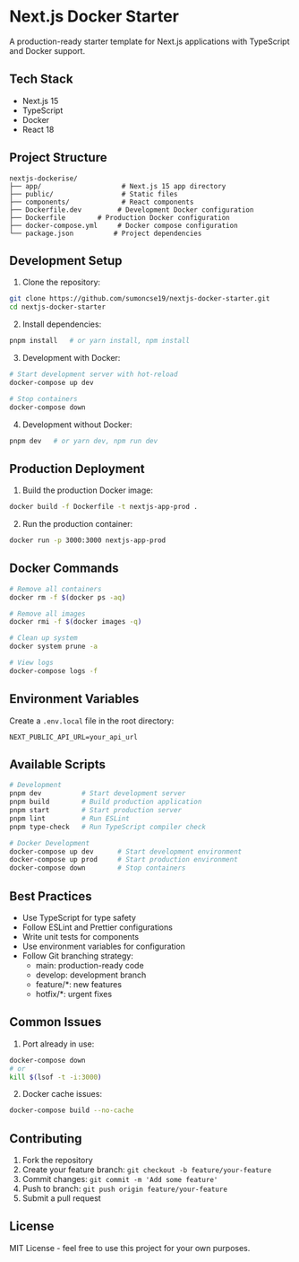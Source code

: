 # Next.js Docker Starter

A production-ready starter template for Next.js applications with TypeScript and Docker support.

## Tech Stack

- Next.js 15
- TypeScript
- Docker
- React 18

## Project Structure

```
nextjs-dockerise/
├── app/                    # Next.js 15 app directory
├── public/                 # Static files
├── components/             # React components
├── Dockerfile.dev         # Development Docker configuration
├── Dockerfile        # Production Docker configuration
├── docker-compose.yml     # Docker compose configuration
└── package.json          # Project dependencies
```

## Development Setup

1. Clone the repository:

```bash
git clone https://github.com/sumoncse19/nextjs-docker-starter.git
cd nextjs-docker-starter
```

2. Install dependencies:

```bash
pnpm install   # or yarn install, npm install
```

3. Development with Docker:

```bash
# Start development server with hot-reload
docker-compose up dev

# Stop containers
docker-compose down
```

4. Development without Docker:

```bash
pnpm dev   # or yarn dev, npm run dev
```

## Production Deployment

1. Build the production Docker image:

```bash
docker build -f Dockerfile -t nextjs-app-prod .
```

2. Run the production container:

```bash
docker run -p 3000:3000 nextjs-app-prod
```

## Docker Commands

```bash
# Remove all containers
docker rm -f $(docker ps -aq)

# Remove all images
docker rmi -f $(docker images -q)

# Clean up system
docker system prune -a

# View logs
docker-compose logs -f
```

## Environment Variables

Create a `.env.local` file in the root directory:

```env
NEXT_PUBLIC_API_URL=your_api_url
```

## Available Scripts

```bash
# Development
pnpm dev          # Start development server
pnpm build        # Build production application
pnpm start        # Start production server
pnpm lint         # Run ESLint
pnpm type-check   # Run TypeScript compiler check

# Docker Development
docker-compose up dev      # Start development environment
docker-compose up prod     # Start production environment
docker-compose down        # Stop containers
```

## Best Practices

- Use TypeScript for type safety
- Follow ESLint and Prettier configurations
- Write unit tests for components
- Use environment variables for configuration
- Follow Git branching strategy:
  - main: production-ready code
  - develop: development branch
  - feature/\*: new features
  - hotfix/\*: urgent fixes

## Common Issues

1. Port already in use:

```bash
docker-compose down
# or
kill $(lsof -t -i:3000)
```

2. Docker cache issues:

```bash
docker-compose build --no-cache
```

## Contributing

1. Fork the repository
2. Create your feature branch: `git checkout -b feature/your-feature`
3. Commit changes: `git commit -m 'Add some feature'`
4. Push to branch: `git push origin feature/your-feature`
5. Submit a pull request

## License

MIT License - feel free to use this project for your own purposes.
